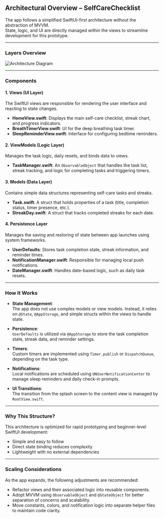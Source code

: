## Architectural Overview – SelfCareChecklist

The app follows a simplified SwiftUI-first architecture without the abstraction of MVVM.  
State, logic, and UI are directly managed within the views to streamline development for this prototype.

---

### Layers Overview

![Architecture Diagram](https://github.com/user-attachments/assets/fb77f4e5-c97e-422c-acd5-58b4d4481a58)

---

### Components

#### 1. **Views (UI Layer)**
The SwiftUI views are responsible for rendering the user interface and reacting to state changes.

- **HomeView.swift**: Displays the main self-care checklist, streak chart, and progress indicators.
- **BreathTimerView.swift**: UI for the deep breathing task timer.
- **SleepReminderView.swift**: Interface for configuring bedtime reminders.

#### 2. **ViewModels (Logic Layer)**
Manages the task logic, daily resets, and binds data to views.

- **TaskManager.swift**: An `ObservableObject` that handles the task list, streak tracking, and logic for completing tasks and triggering timers.

#### 3. **Models (Data Layer)**
Contains simple data structures representing self-care tasks and streaks.

- **Task.swift**: A struct that holds properties of a task (title, completion status, timer presence, etc.).
- **StreakDay.swift**: A struct that tracks completed streaks for each date.

#### 4. **Persistence Layer**
Manages the saving and restoring of state between app launches using system frameworks.

- **UserDefaults**: Stores task completion state, streak information, and reminder times.
- **NotificationManager.swift**: Responsible for managing local push notifications.
- **DateManager.swift**: Handles date-based logic, such as daily task resets.

---

### How It Works

- **State Management**:  
  The app does not use complex models or view models. Instead, it relies on `@State`, `@AppStorage`, and simple structs within the views to handle state.
  
- **Persistence**:  
  `UserDefaults` is utilized via `@AppStorage` to store the task completion state, streak data, and reminder settings.
  
- **Timers**:  
  Custom timers are implemented using `Timer.publish` or `DispatchQueue`, depending on the task type.

- **Notifications**:  
  Local notifications are scheduled using `UNUserNotificationCenter` to manage sleep reminders and daily check-in prompts.

- **UI Transitions**:  
  The transition from the splash screen to the content view is managed by `RootView.swift`.

---

### Why This Structure?

This architecture is optimized for rapid prototyping and beginner-level SwiftUI development:
- Simple and easy to follow
- Direct state binding reduces complexity
- Lightweight with no external dependencies

---

### Scaling Considerations

As the app expands, the following adjustments are recommended:
- Refactor views and their associated logic into reusable components.
- Adopt MVVM using `ObservableObject` and `@StateObject` for better separation of concerns and scalability.
- Move constants, colors, and notification logic into separate helper files to maintain code clarity.
